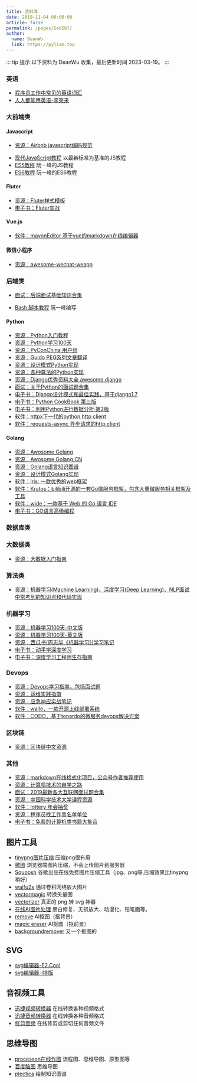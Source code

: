 ```yaml
---
title: 资料库
date: 2019-11-04 00:00:00
article: false
permalink: /pages/5e65b7/
author: 
  name: DeanWu
  link: https://pylixm.top
---
```


::: tip 提示
以下资料为 DeanWu 收集，最后更新时间 2023-03-19。
:::

### 英语

- [程序员工作中常见的英语词汇](https://github.com/Wei-Xia/most-frequent-technology-english-words)
- [人人都能用英语-李笑来](https://github.com/xiaolai/everyone-can-use-english)

### 大前端类

#### Javascript 

- [资源：Airbnb javascript编码规范](https://github.com/yuche/javascript)
* [现代JavaScript教程](https://zh.javascript.info) 以最新标准为基准的JS教程
* [ES5教程](https://wangdoc.com/javascript/) 阮一峰的JS教程
* [ES6教程](http://es6.ruanyifeng.com/) 阮一峰的ES6教程



#### Fluter 

- [资源：Fluter样式模板](https://github.com/mitesh77/Best-Flutter-UI-Templates)
- [电子书：Fluter实战](https://github.com/flutterchina/flutter-in-action)

#### Vue.js 

- [软件：mavonEditor 基于vue的markdown在线编辑器](https://github.com/hinesboy/mavonEditor)

#### 微信小程序

- [资源：awesome-wechat-weapp](https://github.com/justjavac/awesome-wechat-weapp)

### 后端类

- [面试：后端面试基础知识合集](https://github.com/CyC2018/CS-Notes)
* [Bash 脚本教程](https://wangdoc.com/bash/) 阮一峰编写

#### Python 

- [资源：Python入门教程](https://github.com/pylixm/python_start)
- [资源：Python学习100天](https://github.com/jackfrued/Python-100-Days)
- [资源：PyConChina 用户组](https://github.com/PyConChina)
- [资源：Guido PEG系列文章翻译](https://github.com/chinesehuazhou/guido_blog_translation)
- [资源：设计模式Python实现](https://github.com/faif/python-patterns)
- [资源：各种算法的Python实现](https://github.com/TheAlgorithms/Python)
- [资源：Django优秀资料大全 awesome django](https://github.com/haiiiiiyun/awesome-django-cn)
- [面试：关于Python的面试题合集](https://github.com/taizilongxu/interview_python)
- [电子书：Django设计模式和最佳实践，基于django1.7](https://github.com/cundi/Django-Design-Patterns-and-Best-Practices)
- [电子书：Python CookBook 第三版](https://python3-cookbook.readthedocs.io/zh_CN/latest/)
- [电子书：利用Python进行数据分析·第2版](https://github.com/iamseancheney/python_for_data_analysis_2nd_chinese_version)
- [软件：httpx下一代的python http client](https://github.com/encode/httpx)
- [软件：requests-async 异步请求的http client](https://github.com/encode/requests-async)


#### Golang 

- [资源：Awosome Golang](https://github.com/avelino/awesome-go)
- [资源：Awosome Golang CN](https://github.com/chai2010/awesome-go-zh)
- [资源：Golang语言知识图谱](https://github.com/gocn/knowledge)
- [资源：设计模式Golang实现](https://github.com/senghoo/golang-design-pattern)
- [软件：lris: 一款优秀的web框架](https://github.com/kataras/iris)
- [软件：Kratos：bilibili开源的一套Go微服务框架，包含大量微服务相关框架及工具](https://github.com/bilibili/kratos)
- [软件：wide：一款基于 Web 的 Go 语言 IDE](https://github.com/b3log/wide)
- [电子书：GO语言高级编程](https://github.com/chai2010/advanced-go-programming-book)

### 数据库类

### 大数据类

- [资源：大数据入门指南](https://github.com/heibaiying/BigData-Notes)

### 算法类

- [资源：机器学习(Machine Learning)、深度学习(Deep Learning)、NLP面试中常考到的知识点和代码实现](https://github.com/NLP-LOVE/ML-NLP)

### 机器学习

- [资源：机器学习100天-中文版](https://github.com/Avik-Jain/100-Days-of-ML-Code-Chinese-Version)
- [资源：机器学习100天-英文版](https://github.com/Avik-Jain/100-Days-Of-ML-Code)
- [资源：西瓜书(周志华《机器学习》)学习笔记](https://github.com/Vay-keen/Machine-learning-learning-notes)
- [电子书：动手学深度学习](https://github.com/d2l-ai/d2l-zh)
- [电子书：深度学习工程师生存指南](https://github.com/ypwhs/dl-engineer-guidebook)

### Devops 

- [资源：Devops学习指南，包括面试题](https://github.com/Tikam02/DevOps-Guide)
- [资源：运维实践指南](https://github.com/meetbill/op_practice_book)
- [资源：应急响应实战笔记](https://github.com/pylixm/Emergency-Response-Notes)
- [软件：walle，一款开源上线部署系统](https://github.com/meolu/walle-web)
- [软件：CODO，基于tonardo的微服务devops解决方案](https://github.com/opendevops-cn/opendevops)

### 区块链

- [资源：区块链中文资源](https://github.com/LiuBoyu/blockchain)

### 其他

- [资源：markdown在线格式化项目，公众号作者推荐使用](https://github.com/mdnice/markdown-nice)
- [资源：计算机技术的自学之路](https://github.com/ossu/computer-science)
- [面试：2019最新各大互联网面试题合集](https://github.com/0voice/interview_internal_reference)
- [资源：中国科学技术大学课程资源](https://github.com/USTC-Resource/USTC-Course)
- [软件：lottery 年会抽奖](https://github.com/fouber/lottery)
- [资源：程序员找工作黑名单单位](https://github.com/shengxinjing/programmer-job-blacklist)
- [电子书：免费的计算机类书籍大集合](https://github.com/justjavac/free-programming-books-zh_CN)

## 图片工具
* [tinypng图片压缩](https://tinypng.com) 压缩png很有用
* [微图](https://devtool.tech/tiny-image) 浏览器端图片压缩，不会上传图片到服务器
* [Squoosh](https://squoosh.app/) 谷歌出品在线免费图片压缩工具（jpg、png等,压缩效果比tinypng稍好）
* [waifu2x](http://waifu2x.udp.jp/) 通过卷积网络放大图片
* [vectormagic](https://vectormagic.com/) 转换矢量图
* [vectorizer](https://www.vectorizer.io/) 真正的 png 转 svg 神器
* [在线AI图片处理](https://photo.opencool.cn/) 黑白修复、无损放大、动漫化、铅笔画等。
* [remove](https://www.remove.bg/zh) AI抠图（抠背景）
* [magic eraser](https://www.magiceraser.io/) AI抠图（抠前景）
* [backgroundremover](https://github.com/nadermx/backgroundremover) 又一个抠图的

## SVG
- [svg编辑器-E2.Cool](https://e2.cool/)
- [svg编辑器-i排版](https://x.ipaiban.com/login)

## 音视频工具
- [迅捷视频转换器](https://app.xunjieshipin.com/video-converter/) 在线转换各种视频格式
- [迅捷音频转换器](https://app.xunjieshipin.com/video-converter/) 在线转换各种音频格式
- [修剪音频](https://mp3cut.net/cn/) 在线修剪或剪切任何音频文件

## 思维导图
* [processon在线作图](https://www.processon.com/) 流程图、思维导图、原型图等
* [百度脑图](https://naotu.baidu.com) 思维导图
* [plectica](plectica.com) 绘制知识图谱